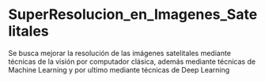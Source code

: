 # SuperResolucion_en_Imagenes_Satelitales
Se busca mejorar la resolución de las imágenes satelitales mediante técnicas de la visión por computador clásica, además mediante técnicas de Machine Learning y por ultimo mediante técnicas de Deep Learning
